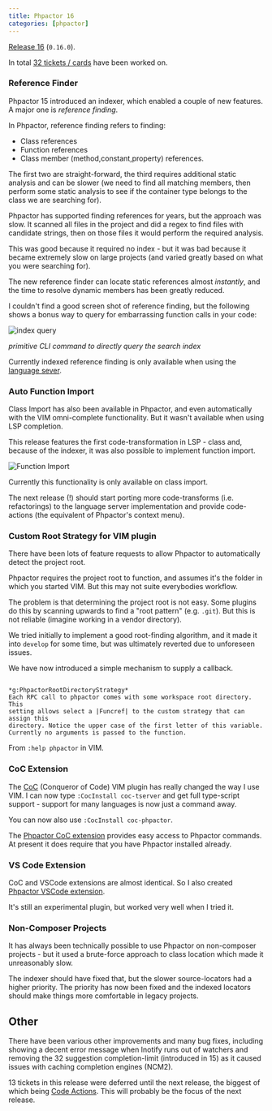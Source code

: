 ```yaml
--- 
title: Phpactor 16
categories: [phpactor]
---
```

[Release 16](https://github.com/phpactor/phpactor/releases/tag/0.16.0)
(`0.16.0`).

In total [32 tickets / cards](https://github.com/phpactor/phpactor/projects/3) have been worked on.

### Reference Finder

Phpactor 15 introduced an indexer, which enabled a couple of new features. A
major one is _reference finding_.

In Phpactor, reference finding refers to finding:

- Class references
- Function references
- Class member (method,constant,property) references.

The first two are straight-forward, the third requires additional static
analysis and can be slower (we need to find all matching members, then perform
some static analysis to see if the container type belongs to the class we
are searching for).

Phpactor has supported finding references for years, but the approach was
slow. It scanned all files in the project and did a regex to find files with
candidate strings, then on those files it would perform the required analysis.

This was good because it required no index - but it was bad because it became
extremely slow on large projects (and varied greatly based on what you were
searching for).

The new reference finder can locate static references almost _instantly_, and the
time to resolve dynamic members has been greatly reduced.

I couldn't find a good screen shot of reference finding, but the following
shows a bonus way to query for embarrassing function calls in your code:

![index query](/images/2020-06-09/index-search.png)

*primitive CLI command to directly query the search index*

Currently indexed reference finding is only available when using the [language
sever](https://phpactor.readthedocs.io/en/develop/usage/language-server.html).

### Auto Function Import

Class Import has also been available in Phpactor, and even automatically with
the VIM omni-complete functionality. But it wasn't available when using LSP
completion.

This release features the first code-transformation in LSP - class and,
because of the indexer, it was also possible to implement function import.

![Function Import](/images/2020-06-09/function-import.gif)

Currently this functionality is only available on class import.

The next release (!) should start porting more code-transforms
(i.e. refactorings) to the language server implementation and provide
code-actions (the equivalent of Phpactor's context menu).

### Custom Root Strategy for VIM plugin

There have been lots of feature requests to allow Phpactor to automatically
detect the project root.

Phpactor requires the project root to function, and assumes it's the folder in
which you started VIM. But this may not suite everybodies workflow.

The problem is that determining the project root is not easy. Some plugins do
this by scanning upwards to find a "root pattern" (e.g. `.git`). But this is
not reliable (imagine working in a vendor directory).

We tried initially to implement a good root-finding algorithm, and it made it
into `develop` for some time, but was ultimately reverted due to unforeseen
issues.

We have now introduced a simple mechanism to supply a callback.

```
                                             *g:PhpactorRootDirectoryStrategy*
Each RPC call to phpactor comes with some workspace root directory. This
setting allows select a |Funcref| to the custom strategy that can assign this
directory. Notice the upper case of the first letter of this variable.
Currently no arguments is passed to the function.
```

From `:help phpactor` in VIM.

### CoC Extension

The [CoC](https://github.com/neoclide/coc.nvim) (Conqueror of Code) VIM plugin
has really changed the way I use VIM. I can now type `:CocInstall coc-tserver`
and get full type-script support - support for many languages is now just a
command away.

You can now also use `:CocInstall coc-phpactor`.

The [Phpactor CoC extension](https://github.com/phpactor/coc-phpactor)
provides easy access to Phpactor commands. At present it does require that you
have Phpactor installed already.

### VS Code Extension

CoC and VSCode extensions are almost identical. So I also created [Phpactor
VSCode extension](https://github.com/phpactor/vscode-phpactor).

It's still an experimental plugin, but worked very well when I tried it.

### Non-Composer Projects

It has always been technically possible to use Phpactor
on non-composer projects - but it used a brute-force approach to class
location which made it unreasonably slow.

The indexer should have fixed that, but the slower source-locators had a
higher priority. The priority has now been fixed and the indexed locators
should make things more comfortable in legacy projects.

## Other

There have been various other improvements and many bug fixes, including
showing a decent error message when Inotify runs out of watchers and removing
the 32 suggestion completion-limit (introduced in 15) as it caused issues with
caching completion engines (NCM2).

13 tickets in this release were deferred until the next release, the biggest
of which being [Code
Actions](https://microsoft.github.io/language-server-protocol/specification#textDocument_codeAction).
This will probably be the focus of the next release.
